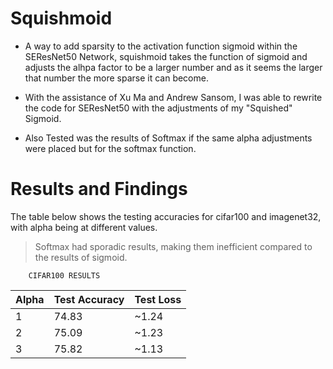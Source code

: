 # Squishmoid
- A way to add sparsity to the activation function sigmoid within the SEResNet50 Network, squishmoid takes the function of sigmoid and adjusts the alhpa factor to be a larger number and as it seems the larger that number the more sparse it can become. 

- With the assistance of Xu Ma and Andrew Sansom, I was able to rewrite the code for SEResNet50 with the adjustments of my "Squished" Sigmoid.

- Also Tested was the results of Softmax if the same alpha adjustments were placed but for the softmax function. 

# Results and Findings
The table below shows the testing accuracies for cifar100 and imagenet32, with alpha being at different values.
  > Softmax had sporadic results, making them inefficient compared to the results of sigmoid.

        CIFAR100 RESULTS
        
| Alpha | Test Accuracy | Test Loss |
|-------|---------------|-----------|
|   1   |     74.83     |   ~1.24   |
|   2   |     75.09     |   ~1.23   |
|   3   |     75.82     |   ~1.13   |
